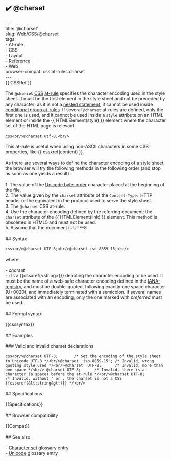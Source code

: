 ## ✔️ @charset 
 ---<br/>title: '@charset'<br/>slug: Web/CSS/@charset<br/>tags:<br/>  - At-rule<br/>  - CSS<br/>  - Layout<br/>  - Reference<br/>  - Web<br/>browser-compat: css.at-rules.charset<br/>---<br/>{{ CSSRef }}<br/><br/>The **`@charset`** [CSS](/en-US/docs/Web/CSS) [at-rule](/en-US/docs/Web/CSS/At-rule) specifies the character encoding used in the style sheet. It must be the first element in the style sheet and not be preceded by any character; as it is not a [nested statement](/en-US/docs/Web/CSS/Syntax#nested_statements), it cannot be used inside [conditional group at-rules](/en-US/docs/Web/CSS/At-rule#conditional_group_rules). If several `@charset` at-rules are defined, only the first one is used, and it cannot be used inside a `style` attribute on an HTML element or inside the {{ HTMLElement(style) }} element where the character set of the HTML page is relevant.<br/><br/>```css<br/>@charset utf-8;<br/>```<br/><br/>This at-rule is useful when using non-ASCII characters in some CSS properties, like {{ cssxref(content) }}.<br/><br/>As there are several ways to define the character encoding of a style sheet, the browser will try the following methods in the following order (and stop as soon as one yields a result) :<br/><br/>1. The value of the [Unicode byte-order](https://en.wikipedia.org/wiki/Byte_order_mark) character placed at the beginning of the file.<br/>2. The value given by the `charset` attribute of the `Content-Type:` HTTP header or the equivalent in the protocol used to serve the style sheet.<br/>3. The `@charset` CSS at-rule.<br/>4. Use the character encoding defined by the referring document: the `charset` attribute of the {{ HTMLElement(link) }} element. This method is obsoleted in HTML5 and must not be used.<br/>5. Assume that the document is UTF-8<br/><br/>## Syntax<br/><br/>```css<br/>@charset UTF-8;<br/>@charset iso-8859-15;<br/>```<br/><br/>where:<br/><br/>- _charset_<br/>  - : Is a {{cssxref(&lt;string&gt;)}} denoting the character encoding to be used. It must be the name of a web-safe character encoding defined in the [IANA-registry](https://www.iana.org/assignments/character-sets/character-sets.xhtml), and must be double-quoted, following exactly one space character (U+0020), and immediately terminated with a semicolon. If several names are associated with an encoding, only the one marked with *preferred* must be used.<br/><br/>## Formal syntax<br/><br/>{{csssyntax}}<br/><br/>## Examples<br/><br/>### Valid and invalid charset declarations<br/><br/>```css<br/>@charset UTF-8;       /* Set the encoding of the style sheet to Unicode UTF-8 */<br/>@charset 'iso-8859-15'; /* Invalid, wrong quoting style used */<br/>@charset  UTF-8;      /* Invalid, more than one space */<br/> @charset UTF-8;      /* Invalid, there is a character (a space) before the at-rule */<br/>@charset UTF-8;         /* Invalid, without ' or , the charset is not a CSS {{cssxref(&lt;string&gt;)}} */<br/>```<br/><br/>## Specifications<br/><br/>{{Specifications}}<br/><br/>## Browser compatibility<br/><br/>{{Compat}}<br/><br/>## See also<br/><br/>- [Character set](/en-US/docs/Glossary/character_set) glossary entry<br/>- [Unicode](/en-US/docs/Glossary/Unicode) glossary entry<br/>